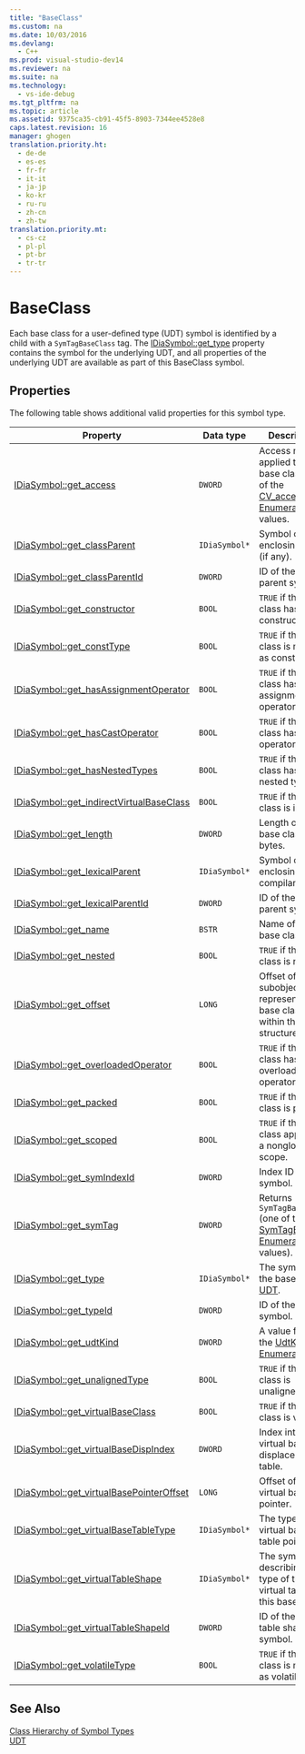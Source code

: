 ```yaml
---
title: "BaseClass"
ms.custom: na
ms.date: 10/03/2016
ms.devlang: 
  - C++
ms.prod: visual-studio-dev14
ms.reviewer: na
ms.suite: na
ms.technology: 
  - vs-ide-debug
ms.tgt_pltfrm: na
ms.topic: article
ms.assetid: 9375ca35-cb91-45f5-8903-7344ee4528e8
caps.latest.revision: 16
manager: ghogen
translation.priority.ht: 
  - de-de
  - es-es
  - fr-fr
  - it-it
  - ja-jp
  - ko-kr
  - ru-ru
  - zh-cn
  - zh-tw
translation.priority.mt: 
  - cs-cz
  - pl-pl
  - pt-br
  - tr-tr
---
```

# BaseClass
Each base class for a user-defined type (UDT) symbol is identified by a child with a `SymTagBaseClass` tag. The [IDiaSymbol::get_type](../VS_debugger/IDiaSymbol--get_type.md) property contains the symbol for the underlying UDT, and all properties of the underlying UDT are available as part of this BaseClass symbol.  
  
## Properties  
 The following table shows additional valid properties for this symbol type.  
  
|Property|Data type|Description|  
|--------------|---------------|-----------------|  
|[IDiaSymbol::get_access](../VS_debugger/IDiaSymbol--get_access.md)|`DWORD`|Access modifier applied to this base class. One of the [CV_access_e Enumeration](../VS_debugger/CV_access_e.md) values.|  
|[IDiaSymbol::get_classParent](../VS_debugger/IDiaSymbol--get_classParent.md)|`IDiaSymbol*`|Symbol of the enclosing class (if any).|  
|[IDiaSymbol::get_classParentId](../VS_debugger/IDiaSymbol--get_classParentId.md)|`DWORD`|ID of the class parent symbol.|  
|[IDiaSymbol::get_constructor](../VS_debugger/IDiaSymbol--get_constructor.md)|`BOOL`|`TRUE` if the base class has a constructor.|  
|[IDiaSymbol::get_constType](../VS_debugger/IDiaSymbol--get_constType.md)|`BOOL`|`TRUE` if the base class is marked as const.|  
|[IDiaSymbol::get_hasAssignmentOperator](../VS_debugger/IDiaSymbol--get_hasAssignmentOperator.md)|`BOOL`|`TRUE` if the base class has an assignment operator.|  
|[IDiaSymbol::get_hasCastOperator](../VS_debugger/IDiaSymbol--get_hasCastOperator.md)|`BOOL`|`TRUE` if the base class has a cast operator.|  
|[IDiaSymbol::get_hasNestedTypes](../VS_debugger/IDiaSymbol--get_hasNestedTypes.md)|`BOOL`|`TRUE` if the base class has nested types.|  
|[IDiaSymbol::get_indirectVirtualBaseClass](../VS_debugger/IDiaSymbol--get_indirectVirtualBaseClass.md)|`BOOL`|`TRUE` if the base class is indirect.|  
|[IDiaSymbol::get_length](../VS_debugger/IDiaSymbol--get_length.md)|`DWORD`|Length of this base class in bytes.|  
|[IDiaSymbol::get_lexicalParent](../VS_debugger/IDiaSymbol--get_lexicalParent.md)|`IDiaSymbol*`|Symbol of the enclosing compiland.|  
|[IDiaSymbol::get_lexicalParentId](../VS_debugger/IDiaSymbol--get_lexicalParentId.md)|`DWORD`|ID of the lexical parent symbol.|  
|[IDiaSymbol::get_name](../VS_debugger/IDiaSymbol--get_name.md)|`BSTR`|Name of the base class.|  
|[IDiaSymbol::get_nested](../VS_debugger/IDiaSymbol--get_nested.md)|`BOOL`|`TRUE` if the base class is nested.|  
|[IDiaSymbol::get_offset](../VS_debugger/IDiaSymbol--get_offset.md)|`LONG`|Offset of subobject that represents the base class within the structure.|  
|[IDiaSymbol::get_overloadedOperator](../VS_debugger/IDiaSymbol--get_overloadedOperator.md)|`BOOL`|`TRUE` if the base class has any overloaded operators.|  
|[IDiaSymbol::get_packed](../VS_debugger/IDiaSymbol--get_packed.md)|`BOOL`|`TRUE` if the base class is packed.|  
|[IDiaSymbol::get_scoped](../VS_debugger/IDiaSymbol--get_scoped.md)|`BOOL`|`TRUE` if the base class appears in a nonglobal scope.|  
|[IDiaSymbol::get_symIndexId](../VS_debugger/IDiaSymbol--get_symIndexId.md)|`DWORD`|Index ID of symbol.|  
|[IDiaSymbol::get_symTag](../VS_debugger/IDiaSymbol--get_symTag.md)|`DWORD`|Returns `SymTagBaseClass` (one of the [SymTagEnum Enumeration](../VS_debugger/SymTagEnum.md) values).|  
|[IDiaSymbol::get_type](../VS_debugger/IDiaSymbol--get_type.md)|`IDiaSymbol*`|The symbol for the base class [UDT](../VS_debugger/UDT.md).|  
|[IDiaSymbol::get_typeId](../VS_debugger/IDiaSymbol--get_typeId.md)|`DWORD`|ID of the type symbol.|  
|[IDiaSymbol::get_udtKind](../VS_debugger/IDiaSymbol--get_udtKind.md)|`DWORD`|A value from the [UdtKind Enumeration](../VS_debugger/UdtKind.md).|  
|[IDiaSymbol::get_unalignedType](../VS_debugger/IDiaSymbol--get_unalignedType.md)|`BOOL`|`TRUE` if the base class is unaligned.|  
|[IDiaSymbol::get_virtualBaseClass](../VS_debugger/IDiaSymbol--get_virtualBaseClass.md)|`BOOL`|`TRUE` if the base class is virtual.|  
|[IDiaSymbol::get_virtualBaseDispIndex](../VS_debugger/IDiaSymbol--get_virtualBaseDispIndex.md)|`DWORD`|Index into the virtual base displacement table.|  
|[IDiaSymbol::get_virtualBasePointerOffset](../VS_debugger/IDiaSymbol--get_virtualBasePointerOffset.md)|`LONG`|Offset of the virtual base pointer.|  
|[IDiaSymbol::get_virtualBaseTableType](../VS_debugger/IDiaSymbol--get_virtualBaseTableType.md)|`IDiaSymbol*`|The type of the virtual base table pointer.|  
|[IDiaSymbol::get_virtualTableShape](../VS_debugger/IDiaSymbol--get_virtualTableShape.md)|`IDiaSymbol*`|The symbol describing the type of the virtual table for this base class.|  
|[IDiaSymbol::get_virtualTableShapeId](../VS_debugger/IDiaSymbol--get_virtualTableShapeId.md)|`DWORD`|ID of the virtual table shape symbol.|  
|[IDiaSymbol::get_volatileType](../VS_debugger/IDiaSymbol--get_volatileType.md)|`BOOL`|`TRUE` if the base class is marked as volatile.|  
  
## See Also  
 [Class Hierarchy of Symbol Types](../VS_debugger/Class-Hierarchy-of-Symbol-Types.md)   
 [UDT](../VS_debugger/UDT.md)